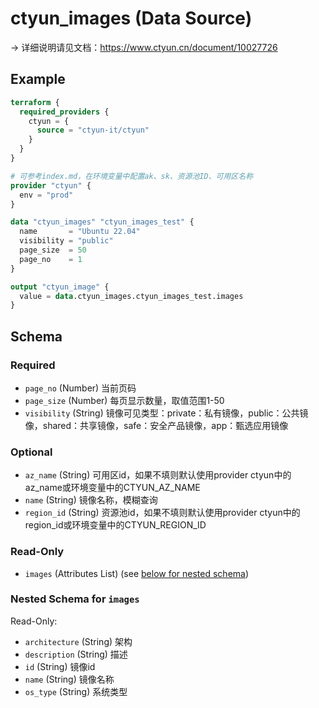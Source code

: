 # ctyun_images (Data Source)
-> 详细说明请见文档：https://www.ctyun.cn/document/10027726



## Example

```terraform
terraform {
  required_providers {
    ctyun = {
      source = "ctyun-it/ctyun"
    }
  }
}

# 可参考index.md，在环境变量中配置ak、sk、资源池ID、可用区名称
provider "ctyun" {
  env = "prod"
}

data "ctyun_images" "ctyun_images_test" {
  name       = "Ubuntu 22.04"
  visibility = "public"
  page_size  = 50
  page_no    = 1
}

output "ctyun_image" {
  value = data.ctyun_images.ctyun_images_test.images
}
```

<!-- schema generated by tfplugindocs -->
## Schema

### Required

- `page_no` (Number) 当前页码
- `page_size` (Number) 每页显示数量，取值范围1-50
- `visibility` (String) 镜像可见类型：private：私有镜像，public：公共镜像，shared：共享镜像，safe：安全产品镜像，app：甄选应用镜像

### Optional

- `az_name` (String) 可用区id，如果不填则默认使用provider ctyun中的az_name或环境变量中的CTYUN_AZ_NAME
- `name` (String) 镜像名称，模糊查询
- `region_id` (String) 资源池id，如果不填则默认使用provider ctyun中的region_id或环境变量中的CTYUN_REGION_ID

### Read-Only

- `images` (Attributes List) (see [below for nested schema](#nestedatt--images))

<a id="nestedatt--images"></a>
### Nested Schema for `images`

Read-Only:

- `architecture` (String) 架构
- `description` (String) 描述
- `id` (String) 镜像id
- `name` (String) 镜像名称
- `os_type` (String) 系统类型
